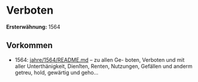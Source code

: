 # Verboten

**Ersterwähnung:** 1564

## Vorkommen
- 1564: [jahre/1564/README.md](../jahre/1564/README.md) – zu allen Ge-
boten, Verboten und mit aller Unterthänigkeit, Dienſten,
Renten, Nutzungen, Gefällen und anderm getreu, hold,
gewärtig und geho...
